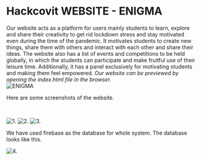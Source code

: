 # Hackcovit WEBSITE - ENIGMA
Our website acts as a platform for users mainly students to learn, explore and share their creativity to get rid lockdown stress and stay motivated even during the time of the pandemic. It motivates students to create new things, share them with others and interact with each other and share their ideas. The website also has a list of events and competitions to be held globally, in which the students can participate and make fruitful use of their leisure time. Additionally, it has a panel exclusively for motivating students and making them feel empowered. *Our website can be previewed by opening the index.html file in the browser.*
<br>
![ENIGMA](../master/logo2.png)


Here are some screenshots of the website.

<br>

![1.](../master/ss1.JPG)
![2.](../master/ss2.JPG)
![3.](../master/ss3.JPG)


We have used firebase as the database for whole system. The database looks like this.

![4.](../master/ss4.JPG)
